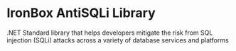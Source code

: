 # IronBox AntiSQLi Library
.NET Standard library that helps developers mitigate the risk from SQL injection (SQLi) attacks across a variety of database services and platforms

